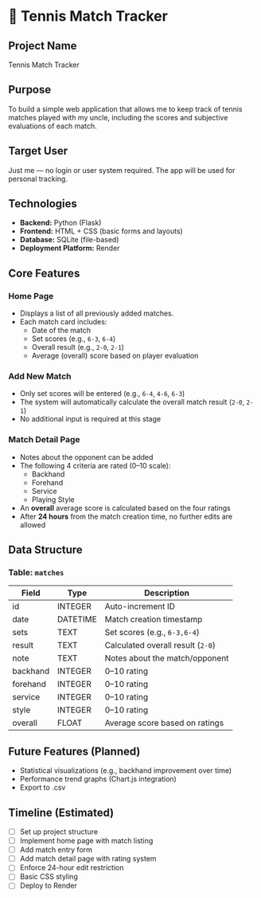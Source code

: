 # 🎾 Tennis Match Tracker

## Project Name
Tennis Match Tracker

## Purpose
To build a simple web application that allows me to keep track of tennis matches played with my uncle, including the scores and subjective evaluations of each match.

## Target User
Just me — no login or user system required. The app will be used for personal tracking.

## Technologies

- **Backend:** Python (Flask)
- **Frontend:** HTML + CSS (basic forms and layouts)
- **Database:** SQLite (file-based)
- **Deployment Platform:** Render

## Core Features

### Home Page

- Displays a list of all previously added matches.
- Each match card includes:
  - Date of the match
  - Set scores (e.g., `6-3`, `6-4`)
  - Overall result (e.g., `2-0`, `2-1`)
  - Average (overall) score based on player evaluation

### Add New Match

- Only set scores will be entered (e.g., `6-4`, `4-6`, `6-3`)
- The system will automatically calculate the overall match result (`2-0`, `2-1`)
- No additional input is required at this stage

### Match Detail Page

- Notes about the opponent can be added
- The following 4 criteria are rated (0–10 scale):
  - Backhand
  - Forehand
  - Service
  - Playing Style
- An **overall** average score is calculated based on the four ratings
- After **24 hours** from the match creation time, no further edits are allowed

## Data Structure

### Table: `matches`

| Field       | Type     | Description                            |
|-------------|----------|----------------------------------------|
| id          | INTEGER  | Auto-increment ID                      |
| date        | DATETIME | Match creation timestamp               |
| sets        | TEXT     | Set scores (e.g., `6-3,6-4`)           |
| result      | TEXT     | Calculated overall result (`2-0`)      |
| note        | TEXT     | Notes about the match/opponent         |
| backhand    | INTEGER  | 0–10 rating                            |
| forehand    | INTEGER  | 0–10 rating                            |
| service     | INTEGER  | 0–10 rating                            |
| style       | INTEGER  | 0–10 rating                            |
| overall     | FLOAT    | Average score based on ratings         |

## Future Features (Planned)

- Statistical visualizations (e.g., backhand improvement over time)
- Performance trend graphs (Chart.js integration)
- Export to .csv

## Timeline (Estimated)

- [ ] Set up project structure
- [ ] Implement home page with match listing
- [ ] Add match entry form
- [ ] Add match detail page with rating system
- [ ] Enforce 24-hour edit restriction
- [ ] Basic CSS styling
- [ ] Deploy to Render

